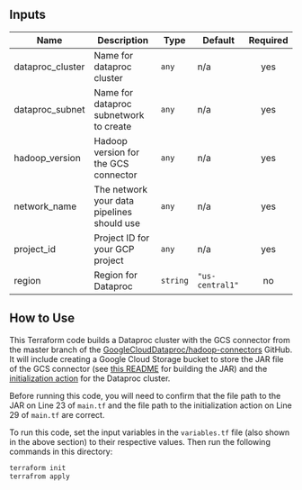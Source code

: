 ## Inputs

| Name | Description | Type | Default | Required |
|------|-------------|------|---------|:-----:|
| dataproc\_cluster | Name for dataproc cluster | `any` | n/a | yes |
| dataproc\_subnet | Name for dataproc subnetwork to create | `any` | n/a | yes |
| hadoop\_version | Hadoop version for the GCS connector | `any` | n/a | yes |
| network\_name | The network your data pipelines should use | `any` | n/a | yes |
| project\_id | Project ID for your GCP project | `any` | n/a | yes |
| region | Region for Dataproc | `string` | `"us-central1"` | no |

## How to Use

This Terraform code builds a Dataproc cluster with the GCS connector from the master branch of the [GoogleCloudDataproc/hadoop-connectors](https://github.com/GoogleCloudDataproc/hadoop-connectors) GitHub. It will include creating a Google Cloud Storage bucket to store the JAR file of the GCS connector (see [this README](../README.md) for building the JAR) and the [initialization action](https://cloud.google.com/dataproc/docs/concepts/configuring-clusters/init-actions) for the Dataproc cluster. 

Before running this code, you will need to confirm that the file path to the JAR on Line 23 of `main.tf` and the file path to the initialization action on Line 29 of `main.tf` are correct.

To run this code, set the input variables in the `variables.tf` file (also shown in the above section) to their respective values. Then run the following commands in this directory:

```bash
terraform init
terrafrom apply
```